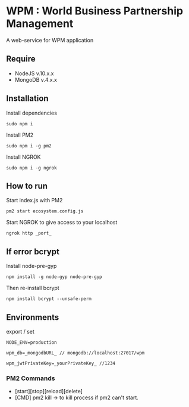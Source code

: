 # WPM : World Business Partnership Management
A web-service for WPM application

## Require
  * NodeJS  v.10.x.x
  * MongoDB v.4.x.x

## Installation
  Install dependencies
  ```
  sudo npm i
  ```
  Install PM2
  ```
  sudo npm i -g pm2
  ```
  Install NGROK
  ```
  sudo npm i -g ngrok
  ```
## How to run
  Start index.js with PM2
  ```
  pm2 start ecosystem.config.js
  ```
  Start NGROK to give access to your localhost
  ```
  ngrok http _port_
  ```

## If error bcrypt
  Install node-pre-gyp
  ```
  npm install -g node-gyp node-pre-gyp
  ```
  Then re-install bcrypt
  ```
  npm install bcrypt --unsafe-perm
  ```
  
## Environments
  export / set
  ```
  NODE_ENV=production
  ```
  ```
  wpm_db=_mongodbURL_ // mongodb://localhost:27017/wpm
  ```
  ```
  wpm_jwtPrivateKey=_yourPrivateKey_ //1234
  ```

### PM2 Commands
  * [start][stop][reload][delete]
  * [CMD] pm2 kill -> to kill process if pm2 can't start.

